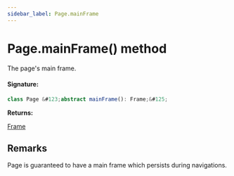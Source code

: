 ```yaml
---
sidebar_label: Page.mainFrame
---
```


# Page.mainFrame() method

The page's main frame.

#### Signature:

```typescript
class Page &#123;abstract mainFrame(): Frame;&#125;
```

**Returns:**

[Frame](./puppeteer.frame.md)

## Remarks

Page is guaranteed to have a main frame which persists during navigations.
